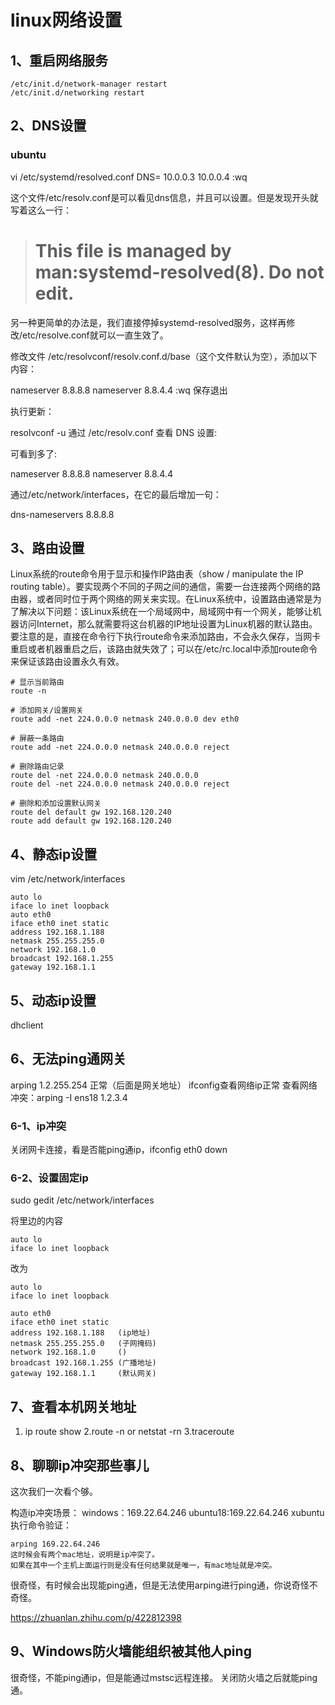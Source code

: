 # linux网络设置

## 1、重启网络服务
```
/etc/init.d/network-manager restart
/etc/init.d/networking restart
```

## 2、DNS设置
### ubuntu
vi /etc/systemd/resolved.conf
DNS= 10.0.0.3 10.0.0.4
:wq

这个文件/etc/resolv.conf是可以看见dns信息，并且可以设置。但是发现开头就写着这么一行：
> # This file is managed by man:systemd-resolved(8). Do not edit.

另一种更简单的办法是，我们直接停掉systemd-resolved服务，这样再修改/etc/resolve.conf就可以一直生效了。


修改文件 /etc/resolvconf/resolv.conf.d/base（这个文件默认为空），添加以下内容：

nameserver 8.8.8.8
nameserver 8.8.4.4
:wq 保存退出

执行更新：

resolvconf -u
通过 /etc/resolv.conf 查看 DNS 设置:

可看到多了:

nameserver 8.8.8.8
nameserver  8.8.4.4


通过/etc/network/interfaces，在它的最后增加一句：

dns-nameservers 8.8.8.8 

## 3、路由设置
Linux系统的route命令用于显示和操作IP路由表（show / manipulate the IP routing table）。要实现两个不同的子网之间的通信，需要一台连接两个网络的路由器，或者同时位于两个网络的网关来实现。在Linux系统中，设置路由通常是为了解决以下问题：该Linux系统在一个局域网中，局域网中有一个网关，能够让机器访问Internet，那么就需要将这台机器的IP地址设置为Linux机器的默认路由。要注意的是，直接在命令行下执行route命令来添加路由，不会永久保存，当网卡重启或者机器重启之后，该路由就失效了；可以在/etc/rc.local中添加route命令来保证该路由设置永久有效。

```
# 显示当前路由
route -n

# 添加网关/设置网关
route add -net 224.0.0.0 netmask 240.0.0.0 dev eth0

# 屏蔽一条路由
route add -net 224.0.0.0 netmask 240.0.0.0 reject

# 删除路由记录
route del -net 224.0.0.0 netmask 240.0.0.0
route del -net 224.0.0.0 netmask 240.0.0.0 reject

# 删除和添加设置默认网关
route del default gw 192.168.120.240
route add default gw 192.168.120.240
```

## 4、静态ip设置
vim /etc/network/interfaces
```
auto lo
iface lo inet loopback
auto eth0
iface eth0 inet static
address 192.168.1.188
netmask 255.255.255.0
network 192.168.1.0
broadcast 192.168.1.255
gateway 192.168.1.1
```

## 5、动态ip设置
dhclient

## 6、无法ping通网关
arping 1.2.255.254 正常（后面是网关地址）
ifconfig查看网络ip正常
查看网络冲突：arping -I ens18 1.2.3.4

### 6-1、ip冲突
关闭网卡连接，看是否能ping通ip，ifconfig eth0 down

### 6-2、设置固定ip
sudo gedit /etc/network/interfaces

将里边的内容
```
auto lo
iface lo inet loopback
```
改为
```
auto lo
iface lo inet loopback

auto eth0
iface eth0 inet static
address 192.168.1.188	(ip地址)
netmask 255.255.255.0	(子网掩码)
network 192.168.1.0		()
broadcast 192.168.1.255	(广播地址)
gateway 192.168.1.1		(默认网关)
```

## 7、查看本机网关地址
1. ip route show
2.route -n or netstat -rn
3.traceroute

## 8、聊聊ip冲突那些事儿
这次我们一次看个够。

构造ip冲突场景：
windows：169.22.64.246
ubuntu18:169.22.64.246
xubuntu执行命令验证：
```
arping 169.22.64.246
这时候会有两个mac地址，说明是ip冲突了。
如果在其中一个主机上面运行则是没有任何结果就是唯一，有mac地址就是冲突。
```
很奇怪，有时候会出现能ping通，但是无法使用arping进行ping通，你说奇怪不奇怪。

https://zhuanlan.zhihu.com/p/422812398

## 9、Windows防火墙能组织被其他人ping
很奇怪，不能ping通ip，但是能通过mstsc远程连接。
关闭防火墙之后就能ping通。


